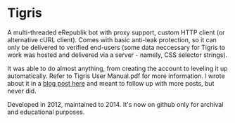 # Tigris

A multi-threaded eRepublik bot with proxy support, custom HTTP client (or alternative cURL client). Comes with basic anti-leak protection, so it can only be delivered to verified end-users (some data neccessary for Tigris to work was hosted and delivered via a server - namely, CSS selector strings). 

It was able to do almost anything, from creating the account to leveling it up automatically. Refer to Tigris User Manual.pdf for more information. I wrote about it in a [blog post here](https://mobsterap.wordpress.com/2012/08/08/on-erepublik/) and meant to follow up with more posts, but never did.

Developed in 2012, maintained to 2014. It's now on github only for archival and educational purposes.